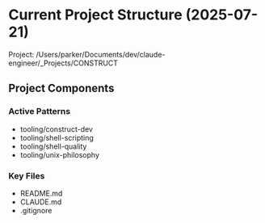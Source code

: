 # Current Project Structure (2025-07-21)
Project: /Users/parker/Documents/dev/claude-engineer/_Projects/CONSTRUCT

## Project Components

### Active Patterns
- tooling/construct-dev
- tooling/shell-scripting
- tooling/shell-quality
- tooling/unix-philosophy

### Key Files
- README.md
- CLAUDE.md
- .gitignore
